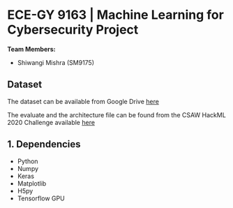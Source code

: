 
# ECE-GY 9163 | Machine Learning for Cybersecurity Project

**Team Members:**

- Shiwangi Mishra (SM9175)

## Dataset
The dataset can be available from Google Drive [here](https://github.com/ShiwangiMishra-Git/ML-CyberSecurtiyProject/tree/master/ML-CyberSecurity-Project )

The evaluate and the architecture file can be found from the CSAW HackML 2020 Challenge available [here](https://github.com/csaw-hackml/CSAW-HackML-2020)


## 1. Dependencies
- Python
- Numpy
- Keras
- Matplotlib
- H5py
- Tensorflow GPU
